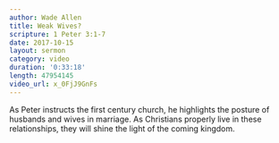 ```yaml
---
author: Wade Allen
title: Weak Wives?
scripture: 1 Peter 3:1-7
date: 2017-10-15
layout: sermon
category: video
duration: '0:33:18' 
length: 47954145
video_url: x_0FjJ9GnFs
---
```


As Peter instructs the first century church, he highlights the posture of husbands and wives in marriage. As Christians properly live in these relationships, they will shine the light of the coming kingdom.
